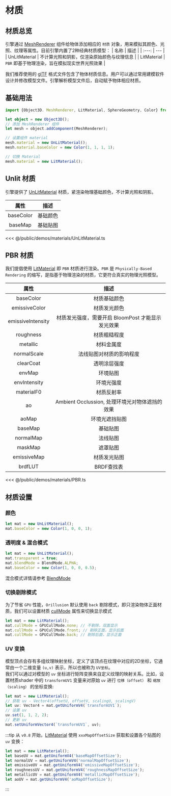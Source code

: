 # 材质
## 材质总览
引擎通过 [MeshRenderer](/api/classes/MeshRenderer) 组件给物体添加相应的 `材质` 对象，用来模拟其颜色、光照、纹理等属性。目前引擎内置了2种经典材质模型：
| 名称 | 描述 |
| :---: | --- |
| UnLitMaterial | 不计算光照和阴影，仅渲染原始颜色与纹理信息 |
| LitMaterial | `PBR` 即基于物理渲染，旨在模拟现实世界光照效果 |

我们推荐使用的 [glTF](/guide/resource/gltf) 格式文件包含了物体材质信息。用户可以通过常用建模软件设计并修改模型文件。引擎解析模型文件后，自动赋予物体相应材质。

## 基础用法
```ts
import {Object3D. MeshRenderer, LitMaterial, SphereGeometry, Color} from '@orillusion/core'

let object = new Object3D();
// 添加 MeshRenderer 组件
let mesh = object.addComponent(MeshRenderer);

// 设置组件 material
mesh.material = new UnLitMaterial();
mesh.material.baseColor = new Color(1, 1, 1, 1);

// 切换 Material
mesh.material = new LitMaterial();
```

## Unlit 材质
引擎提供了 [UnLitMaterial](/api/classes/CylinderGeometry) 材质，紧渲染物理基础颜色，不计算光照和阴影。

| 属性 | 描述 |
| :---: | :---: |
| baseColor | 基础颜色 |
| baseMap | 基础贴图 |

<Demo src="/demos/materials/UnLitMaterial.ts"></Demo>

<<< @/public/demos/materials/UnLitMaterial.ts

## PBR 材质
我们提倡使用 [LitMaterial](/api/classes/LitMaterial) 即 `PBR` 材质进行渲染。`PBR` 是 `Physically-Based Rendering` 的缩写，是指基于物理渲染的材质，它更符合真实的物理光照模型。

| 属性 | 描述 |
| :---: | :---: |
| baseColor | 材质基础颜色 |
| emissiveColor | 材质发光颜色 |
| emissiveIntensity | 材质发光强度，需要开启 BloomPost 才能显示发光效果 |
| roughness | 材质粗糙程度 |
| metallic | 材料金属度 |
| normalScale | 法线贴图对材质的影响程度 |
| clearCoat | 透明涂层强度 |
| envMap | 环境贴图 |
| envIntensity | 环境光强度 |
| materialF0 | 材质反射率 |
| ao | Ambient Occlussion, 处理环境光对物体遮挡的效果 |
| aoMap | 环境光遮挡贴图 |
| baseMap | 基础贴图 |
| normalMap | 法线贴图 |
| maskMap | 遮罩贴图 |
| emissiveMap | 材质发光贴图 |
| brdfLUT | BRDF查找表 |

<Demo src="/demos/materials/PBR.ts"></Demo>

<<< @/public/demos/materials/PBR.ts


## 材质设置
### 颜色
```ts
let mat = new UnLitMaterial();
mat.baseColor = new Color(1, 0, 0, 1);
```

<Demo :height="300" :code="false" src="/demos/materials/color.ts"></Demo>

### 透明度 & 混合模式
```ts
let mat = new UnLitMaterial();
mat.transparent = true;
mat.blendMode = BlendMode.ALPHA;
mat.baseColor = new Color(1, 0, 0, 0.5);
```

<Demo :height="300" :code="false" src="/demos/materials/blendMode.ts"></Demo>

混合模式详情请参考 [BlendMode](/api/enums/BlendMode.html)

### 切换剔除模式
为了节省 `GPU` 性能，`Orillusion` 默认使用 `back` 剔除模式，即只渲染物体正面材质，我们可以设置材质 [cullMode](/api/classes/LitMaterial#cullMode) 属性来切换显示模式
```ts
let mat = new LitMaterial();
mat.cullMode = GPUCullMode.none; // 不剔除，双面显示
mat.cullMode = GPUCullMode.front; // 剔除正面，显示后面
mat.cullMode = GPUCullMode.back; // 剔除后面，显示正面
```

<Demo :height="300" :code="false" src="/demos/materials/cullMode.ts"></Demo>

### UV 变换
模型顶点会存有多组纹理映射坐标，定义了该顶点在纹理中对应的2D坐标，它通常由一个二维变量 `(u,v)` 表示，所以也被称为 `UV坐标`。   
我们可以通过对模型的 `uv` 坐标进行矩阵变换来自定义纹理的映射关系。比如，设置材质shader 中的 `transformUV1` 变量来对原始 `uv` 进行 `位移（offset）` 和 `缩放（scaling）` 的坐标变换: 
```ts
let mat = new LitMaterial();
// 获取 uv - Vector4(offsetU, offsetV, scalingU, scalingV)
let uv: Vector4 = mat.getUniformV4(`transformUV1`);
// 设置 uv
uv.set(1, 1, 2, 2);
// 更新 uv
mat.setUniformVector4(`transformUV1`, uv);
```

<Demo :height="300" :code="false" src="/demos/materials/uv.ts"></Demo>


:::tip
从 `v0.8` 开始，[LitMaterial](/api/classes/LitMaterial) 使用 `xxxMapOffsetSize` 获取和设置各个贴图的 `uv` 变换：
```ts
let mat = new LitMaterial();
let baseUV = mat.getUniformV4('baseMapOffsetSize');
let normalUV = mat.getUniformV4('normalMapOffsetSize');
let emissiveUV = mat.getUniformV4('emissiveMapOffsetSize');
let roughnessUV = mat.getUniformV4('roughnessMapOffsetSize');
let metallicUV = mat.getUniformV4('metallicMapOffsetSize');
let aoUV = mat.getUniformV4('aoMapOffsetSize');
```
:::

